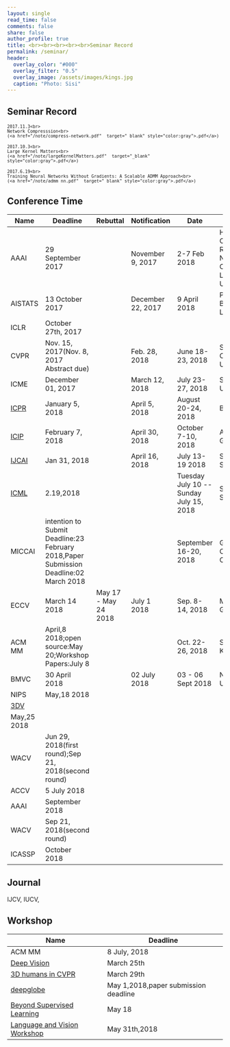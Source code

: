 ```yaml
---
layout: single
read_time: false
comments: false
share: false
author_profile: true
title: <br><br><br><br><br>Seminar Record
permalink: /seminar/
header:
  overlay_color: "#000"
  overlay_filter: "0.5"
  overlay_image: /assets/images/kings.jpg
  caption: "Photo: Sisi"
---
```



## Seminar Record


> <small>
    2017.11.3<br>
    Network Compresssion<br>
    (<a href="/note/compress-network.pdf"  target="_blank" style="color:gray">.pdf</a>)
</small>

> <small>
    2017.10.3<br>
    Large Kernel Matters<br>
    (<a href="/note/largeKernelMatters.pdf"  target="_blank" style="color:gray">.pdf</a>)
</small>


> <small>
    2017.6.19<br>
    Training Neural Networks Without Gradients: A Scalable ADMM Approach<br>
    (<a href="/note/admm_nn.pdf"  target="_blank" style="color:gray">.pdf</a>)
</small>


## Conference Time 

| Name | Deadline | Rebuttal | Notification | Date | Place |
| --- | --- | --- | --- | --- | --- |
|AAAI|29 September 2017 |  | November 9, 2017 |2-7 Feb 2018| Hilton New Orleans Riverside, New Orleans, Lousiana, USA|
|AISTATS|13 October 2017 |  | December 22, 2017 |9 April 2018|Playa Blanca, Lanzarote  |
|ICLR|October 27th, 2017|  |  ||  |
| CVPR |  Nov. 15, 2017(Nov. 8, 2017 Abstract due)|  | Feb. 28, 2018 | June 18-23, 2018 | Salt Lake City, Utah, USA |
| ICME |  December 01, 2017|  | March 12, 2018 | July 23-27, 2018 | San Diego, USA|
| <a href="http://www.icpr2018.org/"  target="_blank" >ICPR</a> | January 5, 2018 |  | April 5, 2018 |August 20-24, 2018 |  Beijing|
| <a href="https://2018.ieeeicip.org/ImportantDates.asp"  target="_blank" >ICIP</a> | February 7, 2018 |  | April 30, 2018 | October 7-10, 2018	 |  Athens, Greece|
|<a href="https://www.ijcai-18.org/important-dates/"  target="_blank" >IJCAI</a> |Jan 31, 2018|  |  April 16, 2018 |July 13-19 2018|  Stockholm, Sweden|
|<a href="https://2017.icml.cc/Conferences/2018"  target="_blank">ICML</a>|2.19,2018|  |  |Tuesday July 10 -- Sunday July 15, 2018| Stockholm Sweden |
|MICCAI|intention to Submit Deadline:23 February 2018,Paper Submission Deadline:02 March 2018|  |  |September 16-20, 2018| Granada Conference Centre |
| ECCV | March 14 2018 |May 17 - May 24 2018| July 1 2018 |Sep. 8-14, 2018|Munich, Germany|
| ACM MM | April,8 2018;open source:May 20;Workshop Papers:July 8 |  |  |Oct. 22-26, 2018|Seoul, Korea|
|BMVC|30 April 2018|  | 02 July 2018 |03 - 06 Sept 2018|Northumbria University|
|NIPS| May,18  2018 |  |  |||
|<a href="http://3dv18.uniud.it/"  target="_blank">3DV</a>
| May,25  2018 |  |  |||
|WACV|Jun 29, 2018(first round);Sep 21, 2018(second round)|  |  |||
|ACCV|5 July 2018 |  |  |||
| AAAI | September 2018 |  |  |||
|WACV|Sep 21, 2018(second round)|  |  |||
| ICASSP | October 2018 |  |  |||

## Journal

IJCV, IUCV,



## Workshop

| Name | Deadline |
|------|------|
|ACM MM|8 July, 2018|
|[Deep Vision](https://deepvision.data61.csiro.au/index.html)|March 25th|
|[3D humans in CVPR](https://project.inria.fr/humans2018/)|March 29th|
|[deepglobe](http://deepglobe.org/challenge.html)|May 1,2018,paper submission deadline|
|[Beyond Supervised Learning](http://www.beyond-supervised.ai/)|May 18|
|[Language and Vision Workshop](http://languageandvision.com/submissions.html)|May 31th,2018|




